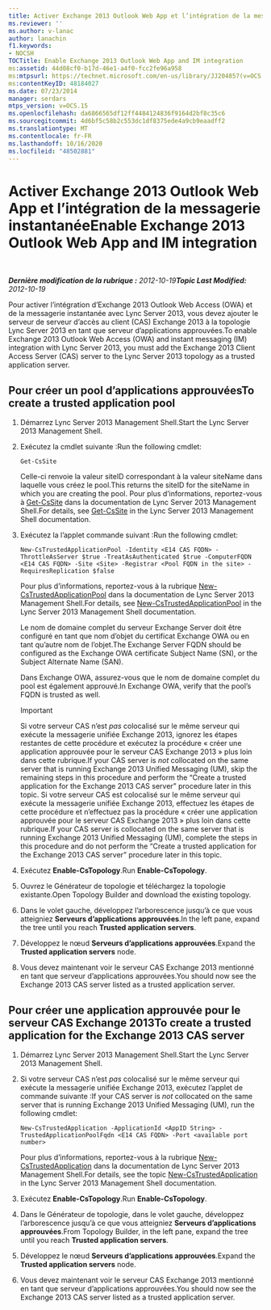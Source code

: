 ```yaml
---
title: Activer Exchange 2013 Outlook Web App et l’intégration de la messagerie instantanée
ms.reviewer: ''
ms.author: v-lanac
author: lanachin
f1.keywords:
- NOCSH
TOCTitle: Enable Exchange 2013 Outlook Web App and IM integration
ms:assetid: 44d08cf0-b17d-46e1-a4f0-fcc2fe96a958
ms:mtpsurl: https://technet.microsoft.com/en-us/library/JJ204857(v=OCS.15)
ms:contentKeyID: 48184027
ms.date: 07/23/2014
manager: serdars
mtps_version: v=OCS.15
ms.openlocfilehash: da6866565df12ff4484124836f9164d2bf8c35c6
ms.sourcegitcommit: 4d6bf5c58b2c553dc1df8375ede4a9cb9eaadff2
ms.translationtype: MT
ms.contentlocale: fr-FR
ms.lasthandoff: 10/16/2020
ms.locfileid: "48502881"
---
```

# <a name="enable-exchange-2013-outlook-web-app-and-im-integration"></a><span data-ttu-id="834c2-102">Activer Exchange 2013 Outlook Web App et l’intégration de la messagerie instantanée</span><span class="sxs-lookup"><span data-stu-id="834c2-102">Enable Exchange 2013 Outlook Web App and IM integration</span></span>

<div data-xmlns="http://www.w3.org/1999/xhtml">

<div class="topic" data-xmlns="http://www.w3.org/1999/xhtml" data-msxsl="urn:schemas-microsoft-com:xslt" data-cs="https://msdn.microsoft.com/">

<div data-asp="https://msdn2.microsoft.com/asp">



</div>

<div id="mainSection">

<div id="mainBody">

<span> </span>

<span data-ttu-id="834c2-103">_**Dernière modification de la rubrique :** 2012-10-19_</span><span class="sxs-lookup"><span data-stu-id="834c2-103">_**Topic Last Modified:** 2012-10-19_</span></span>

<span data-ttu-id="834c2-104">Pour activer l’intégration d’Exchange 2013 Outlook Web Access (OWA) et de la messagerie instantanée avec Lync Server 2013, vous devez ajouter le serveur de serveur d’accès au client (CAS) Exchange 2013 à la topologie Lync Server 2013 en tant que serveur d’applications approuvées.</span><span class="sxs-lookup"><span data-stu-id="834c2-104">To enable Exchange 2013 Outlook Web Access (OWA) and instant messaging (IM) integration with Lync Server 2013, you must add the Exchange 2013 Client Access Server (CAS) server to the Lync Server 2013 topology as a trusted application server.</span></span>

<div>

## <a name="to-create-a-trusted-application-pool"></a><span data-ttu-id="834c2-105">Pour créer un pool d’applications approuvées</span><span class="sxs-lookup"><span data-stu-id="834c2-105">To create a trusted application pool</span></span>

1.  <span data-ttu-id="834c2-106">Démarrez Lync Server 2013 Management Shell.</span><span class="sxs-lookup"><span data-stu-id="834c2-106">Start the Lync Server 2013 Management Shell.</span></span>

2.  <span data-ttu-id="834c2-107">Exécutez la cmdlet suivante :</span><span class="sxs-lookup"><span data-stu-id="834c2-107">Run the following cmdlet:</span></span>
    
        Get-CsSite
    
    <span data-ttu-id="834c2-108">Celle-ci renvoie la valeur siteID correspondant à la valeur siteName dans laquelle vous créez le pool.</span><span class="sxs-lookup"><span data-stu-id="834c2-108">This returns the siteID for the siteName in which you are creating the pool.</span></span> <span data-ttu-id="834c2-109">Pour plus d’informations, reportez-vous à [Get-CsSite](https://docs.microsoft.com/powershell/module/skype/Get-CsSite) dans la documentation de Lync Server 2013 Management Shell.</span><span class="sxs-lookup"><span data-stu-id="834c2-109">For details, see [Get-CsSite](https://docs.microsoft.com/powershell/module/skype/Get-CsSite) in the Lync Server 2013 Management Shell documentation.</span></span>

3.  <span data-ttu-id="834c2-110">Exécutez la l’applet commande suivant :</span><span class="sxs-lookup"><span data-stu-id="834c2-110">Run the following cmdlet:</span></span>
    
        New-CsTrustedApplicationPool -Identity <E14 CAS FQDN> -ThrottleAsServer $true -TreatAsAuthenticated $true -ComputerFQDN <E14 CAS FQDN> -Site <Site> -Registrar <Pool FQDN in the site> -RequiresReplication $false
    
    <span data-ttu-id="834c2-111">Pour plus d’informations, reportez-vous à la rubrique [New-CsTrustedApplicationPool](https://docs.microsoft.com/powershell/module/skype/New-CsTrustedApplicationPool) dans la documentation de Lync Server 2013 Management Shell.</span><span class="sxs-lookup"><span data-stu-id="834c2-111">For details, see [New-CsTrustedApplicationPool](https://docs.microsoft.com/powershell/module/skype/New-CsTrustedApplicationPool) in the Lync Server 2013 Management Shell documentation.</span></span>
    
    <span data-ttu-id="834c2-112">Le nom de domaine complet du serveur Exchange Server doit être configuré en tant que nom d’objet du certificat Exchange OWA ou en tant qu’autre nom de l’objet.</span><span class="sxs-lookup"><span data-stu-id="834c2-112">The Exchange Server FQDN should be configured as the Exchange OWA certificate Subject Name (SN), or the Subject Alternate Name (SAN).</span></span>
    
    <span data-ttu-id="834c2-113">Dans Exchange OWA, assurez-vous que le nom de domaine complet du pool est également approuvé.</span><span class="sxs-lookup"><span data-stu-id="834c2-113">In Exchange OWA, verify that the pool’s FQDN is trusted as well.</span></span>
    
    <div>
    

    > [!IMPORTANT]  
    > <span data-ttu-id="834c2-114">Si votre serveur CAS n’est <EM>pas</EM> colocalisé sur le même serveur qui exécute la messagerie unifiée Exchange 2013, ignorez les étapes restantes de cette procédure et exécutez la procédure « créer une application approuvée pour le serveur CAS Exchange 2013 » plus loin dans cette rubrique.</span><span class="sxs-lookup"><span data-stu-id="834c2-114">If your CAS server is <EM>not</EM> collocated on the same server that is running Exchange 2013 Unified Messaging (UM), skip the remaining steps in this procedure and perform the “Create a trusted application for the Exchange 2013 CAS server” procedure later in this topic.</span></span> <span data-ttu-id="834c2-115">Si votre serveur CAS est colocalisé sur le même serveur qui exécute la messagerie unifiée Exchange 2013, effectuez les étapes de cette procédure et n’effectuez pas la procédure « créer une application approuvée pour le serveur CAS Exchange 2013 » plus loin dans cette rubrique.</span><span class="sxs-lookup"><span data-stu-id="834c2-115">If your CAS server is collocated on the same server that is running Exchange 2013 Unified Messaging (UM), complete the steps in this procedure and do not perform the “Create a trusted application for the Exchange 2013 CAS server” procedure later in this topic.</span></span>

    
    </div>

4.  <span data-ttu-id="834c2-116">Exécutez **Enable-CsTopology**.</span><span class="sxs-lookup"><span data-stu-id="834c2-116">Run **Enable-CsTopology**.</span></span>

5.  <span data-ttu-id="834c2-117">Ouvrez le Générateur de topologie et téléchargez la topologie existante.</span><span class="sxs-lookup"><span data-stu-id="834c2-117">Open Topology Builder and download the existing topology.</span></span>

6.  <span data-ttu-id="834c2-118">Dans le volet gauche, développez l’arborescence jusqu’à ce que vous atteigniez **Serveurs d’applications approuvées**.</span><span class="sxs-lookup"><span data-stu-id="834c2-118">In the left pane, expand the tree until you reach **Trusted application servers**.</span></span>

7.  <span data-ttu-id="834c2-119">Développez le nœud **Serveurs d’applications approuvées**.</span><span class="sxs-lookup"><span data-stu-id="834c2-119">Expand the **Trusted application servers** node.</span></span>

8.  <span data-ttu-id="834c2-120">Vous devez maintenant voir le serveur CAS Exchange 2013 mentionné en tant que serveur d’applications approuvées.</span><span class="sxs-lookup"><span data-stu-id="834c2-120">You should now see the Exchange 2013 CAS server listed as a trusted application server.</span></span>

</div>

<div>

## <a name="to-create-a-trusted-application-for-the-exchange-2013-cas-server"></a><span data-ttu-id="834c2-121">Pour créer une application approuvée pour le serveur CAS Exchange 2013</span><span class="sxs-lookup"><span data-stu-id="834c2-121">To create a trusted application for the Exchange 2013 CAS server</span></span>

1.  <span data-ttu-id="834c2-122">Démarrez Lync Server 2013 Management Shell.</span><span class="sxs-lookup"><span data-stu-id="834c2-122">Start the Lync Server 2013 Management Shell.</span></span>

2.  <span data-ttu-id="834c2-123">Si votre serveur CAS n’est *pas* colocalisé sur le même serveur qui exécute la messagerie unifiée Exchange 2013, exécutez l’applet de commande suivante :</span><span class="sxs-lookup"><span data-stu-id="834c2-123">If your CAS server is *not* collocated on the same server that is running Exchange 2013 Unified Messaging (UM), run the following cmdlet:</span></span>
    
        New-CsTrustedApplication -ApplicationId <AppID String> -TrustedApplicationPoolFqdn <E14 CAS FQDN> -Port <available port number>
    
    <span data-ttu-id="834c2-124">Pour plus d’informations, reportez-vous à la rubrique [New-CsTrustedApplication](https://docs.microsoft.com/powershell/module/skype/New-CsTrustedApplication) dans la documentation de Lync Server 2013 Management Shell.</span><span class="sxs-lookup"><span data-stu-id="834c2-124">For details, see the topic [New-CsTrustedApplication](https://docs.microsoft.com/powershell/module/skype/New-CsTrustedApplication) in the Lync Server 2013 Management Shell documentation.</span></span>

3.  <span data-ttu-id="834c2-125">Exécutez **Enable-CsTopology**.</span><span class="sxs-lookup"><span data-stu-id="834c2-125">Run **Enable-CsTopology**.</span></span>

4.  <span data-ttu-id="834c2-126">Dans le Générateur de topologie, dans le volet gauche, développez l’arborescence jusqu’à ce que vous atteigniez **Serveurs d’applications approuvées**.</span><span class="sxs-lookup"><span data-stu-id="834c2-126">From Topology Builder, in the left pane, expand the tree until you reach **Trusted application servers**.</span></span>

5.  <span data-ttu-id="834c2-127">Développez le nœud **Serveurs d’applications approuvées**.</span><span class="sxs-lookup"><span data-stu-id="834c2-127">Expand the **Trusted application servers** node.</span></span>

6.  <span data-ttu-id="834c2-128">Vous devez maintenant voir le serveur CAS Exchange 2013 mentionné en tant que serveur d’applications approuvées.</span><span class="sxs-lookup"><span data-stu-id="834c2-128">You should now see the Exchange 2013 CAS server listed as a trusted application server.</span></span>

</div>

</div>

<span> </span>

</div>

</div>

</div>

